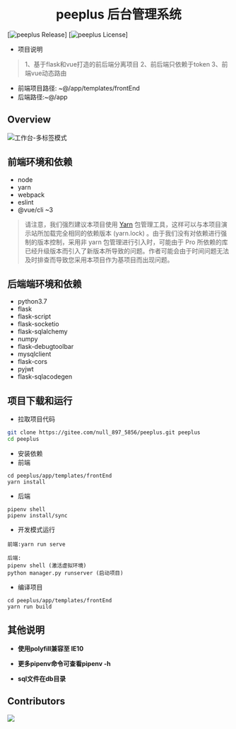 <h1 align="center">peeplus 后台管理系统</h1>

[![peeplus Release][version-image]] [![peeplus License][Release-image]]

[version-image]: https://img.shields.io/badge/peeplus-MIT-brightgreen.svg
[Release-image]: https://img.shields.io/badge/peeplus-V1.0.1-brightgreen.svg


- 项目说明
> 1、基于flask和vue打造的前后端分离项目
> 2、前后端只依赖于token
> 3、前端vue动态路由

- 前端项目路径: ~@/app/templates/frontEnd
- 后端路径:~@/app


Overview
----

![工作台-多标签模式](https://static-2.loacg.com/open/static/github/20190224163345.jpg)

前端环境和依赖
----

- node
- yarn
- webpack
- eslint
- @vue/cli ~3
> 请注意，我们强烈建议本项目使用 [Yarn](https://yarnpkg.com/) 包管理工具，这样可以与本项目演示站所加载完全相同的依赖版本 (yarn.lock) 。由于我们没有对依赖进行强制的版本控制，采用非 yarn 包管理进行引入时，可能由于 Pro 所依赖的库已经升级版本而引入了新版本所导致的问题。作者可能会由于时间问题无法及时排查而导致您采用本项目作为基项目而出现问题。


后端端环境和依赖
----

- python3.7
- flask
- flask-script
- flask-socketio
- flask-sqlalchemy
- numpy
- flask-debugtoolbar
- mysqlclient
- flask-cors
- pyjwt
- flask-sqlacodegen


项目下载和运行
----

- 拉取项目代码
```bash
git clone https://gitee.com/null_897_5856/peeplus.git peeplus
cd peeplus
```

- 安装依赖
- 前端
```
cd peeplus/app/templates/frontEnd
yarn install
```

- 后端

```
pipenv shell
pipenv install/sync
```


- 开发模式运行
```
前端:yarn run serve
```
```
后端:
pipenv shell (激活虚拟环境)
python manager.py runserver (启动项目)
```

- 编译项目
```
cd peeplus/app/templates/frontEnd
yarn run build
```


其他说明
----

- **使用polyfill兼容至 IE10**

- **更多pipenv命令可查看pipenv -h**

- **sql文件在db目录**


## Contributors

<a href="https://github.com/sendya/ant-design-pro-vue/graphs/contributors"><img src="https://avatar.gitee.com/uploads/24/1041324_null_897_5856.png!avatar100?1563787639" /></a>

